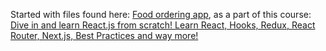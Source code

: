 Started with files found here: [Food ordering app](https://github.com/academind/react-complete-guide-course-resources/blob/main/attachments/18%20Practice%20Project%20-%20Food%20Order/01-starting-project.zip), as a part of this course: [Dive in and learn React.js from scratch! Learn React, Hooks, Redux, React Router, Next.js, Best Practices and way more!](https://www.udemy.com/course/react-the-complete-guide-incl-redux/)
